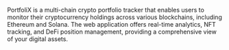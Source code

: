 PortfoliX is a multi-chain crypto portfolio tracker that enables users to monitor their cryptocurrency holdings across various blockchains, including Ethereum and Solana. The web application offers real-time analytics, NFT tracking, and DeFi position management, providing a comprehensive view of your digital assets.
